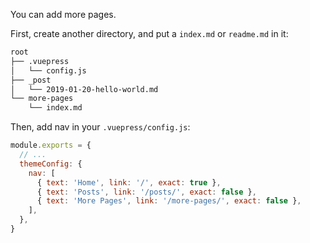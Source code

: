 You can add more pages.

First, create another directory, and put a `index.md` or `readme.md` in it:

```bash {5,6}
root
├── .vuepress
│   └── config.js
├── _post
│   └── 2019-01-20-hello-world.md
└── more-pages
    └── index.md
```

Then, add nav in your `.vuepress/config.js`:

```js {6}
module.exports = {
  // ...
  themeConfig: {
    nav: [
      { text: 'Home', link: '/', exact: true },
      { text: 'Posts', link: '/posts/', exact: false },
      { text: 'More Pages', link: '/more-pages/', exact: false },
    ],
  },
}
```
